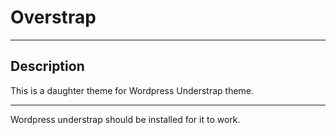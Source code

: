 # Overstrap
***
## Description
This is a daughter theme for Wordpress Understrap theme.
***
Wordpress understrap should be installed for it to work.


